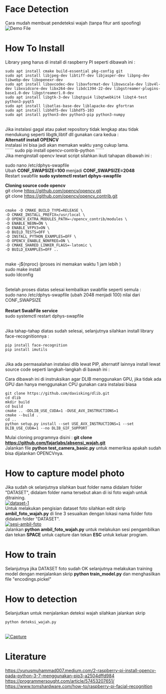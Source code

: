 # Face Detection
Cara mudah membuat pendeteksi wajah (tanpa fitur anti spoofing)<br />
![Demo File](https://github.com/fajarlabs/absensi_wajah/blob/master/demo.gif)

# How To Install

Library yang harus di install di raspberry PI seperti dibawah ini : <br />
``````
sudo apt install cmake build-essential pkg-config git
sudo apt install libjpeg-dev libtiff-dev libjasper-dev libpng-dev libwebp-dev libopenexr-dev
sudo apt install libavcodec-dev libavformat-dev libswscale-dev libv4l-dev libxvidcore-dev libx264-dev libdc1394-22-dev libgstreamer-plugins-base1.0-dev libgstreamer1.0-dev
sudo apt install libgtk-3-dev libqtgui4 libqtwebkit4 libqt4-test python3-pyqt5
sudo apt install libatlas-base-dev liblapacke-dev gfortran
sudo apt install libhdf5-dev libhdf5-103
sudo apt install python3-dev python3-pip python3-numpy
``````
<br />
Jika instalasi gagal atau paket repository tidak lengkap atau tidak mendukung seperti libgtk,libtif dll gunakan cara kedua : <br />
<b>Alternatif install OPENCV</b><br />
instalasi ini bisa jadi akan memakan waktu yang cukup lama. <br />
``````
sudo pip install opencv-contrib-python
``````
<br />
Jika menginstall opencv lewat script silahkan ikuti tahapan dibawah ini : <br />

sudo nano /etc/dphys-swapfile<br />
Ubah <b>CONF_SWAPSIZE=100 </b> menjadi <b>CONF_SWAPSIZE=2048 </b><br />
Restart swabfile <b>sudo systemctl restart dphys-swapfile</b><br />

<b>Cloning source code opencv</b><br />
git clone https://github.com/opencv/opencv.git<br />
git clone https://github.com/opencv/opencv_contrib.git<br /><br />

``````
cmake -D CMAKE_BUILD_TYPE=RELEASE \
-D CMAKE_INSTALL_PREFIX=/usr/local \
-D OPENCV_EXTRA_MODULES_PATH=~/opencv_contrib/modules \
-D ENABLE_NEON=ON \
-D ENABLE_VFPV3=ON \
-D BUILD_TESTS=OFF \
-D INSTALL_PYTHON_EXAMPLES=OFF \
-D OPENCV_ENABLE_NONFREE=ON \
-D CMAKE_SHARED_LINKER_FLAGS=-latomic \
-D BUILD_EXAMPLES=OFF ..
``````
<br />
make -j$(nproc) (proses ini memakan waktu 1 jam lebih )<br />
sudo make install <br />
sudo ldconfig <br />
<br />

Setelah proses diatas selesai kembalikan swabfile seperti semula : <br />
sudo nano /etc/dphys-swapfile (ubah 2048 menjadi 100) nilai dari CONF_SWAPSIZE <br />
<br />
<b> Restart SwabFile service </b> <br />
sudo systemctl restart dphys-swapfile <br />
<br />

Jika tahap-tahap diatas sudah selesai, selanjutnya silahkan install library face-recognitionnya : <br />
``````
pip install face-recognition
pip install imutils
``````
<br />
Jika ada permasalahan instalasi dlib lewat PIP, alternatif lainnya install lewat source code seperti langkah-langkah di bawah ini : <br />

Cara dibawah ini di instruksikan agar DLIB menggunakan GPU, jika tidak ada GPU dan hanya menggunakan CPU gunakan cara instalasi biasa<br />

``````
git clone https://github.com/davisking/dlib.git
cd dlib
mkdir build
cd build
cmake .. -DDLIB_USE_CUDA=1 -DUSE_AVX_INSTRUCTIONS=1
cmake --build .
cd ..
python setup.py install --set USE_AVX_INSTRUCTIONS=1 --set DLIB_USE_CUDA=1 --no DLIB_GIF_SUPPORT 
``````

Mulai cloning programnya disini : <b> git clone https://github.com/fajarlabs/absensi_wajah.git </b> <br />
Jalankan file <b>python test_camera_basic.py</b> untuk memeriksa apakah sudah bisa dijalankan OPENCVnya. <br />

# How to capture model photo
Jika sudah ok selanjutnya silahkan buat folder nama didalam folder "DATASET", didalam folder nama tersebut akan di isi foto wajah untuk ditraining. <br />
<a href="https://ibb.co/09sLjHm"><img src="https://i.ibb.co/6tXSRjr/dataset-1.jpg" alt="dataset-1" border="0"></a><br />
Untuk melakukan pengisian dataset foto silahkan edit skrip <b>ambil_foto_wajah.py</b> di line 3 sesuaikan dengan lokasi nama folder foto didalam folder "DATASET".<br /> 
<a href="https://imgbb.com/"><img src="https://i.ibb.co/yYTn6bk/sesi-ambil-foto.jpg" alt="sesi-ambil-foto" border="0"></a> <br />
Jalankan <b>python ambil_foto_wajah.py</b> untuk melakukan sesi pengambilkan dan tekan <b>SPACE</b> untuk capture dan tekan <b>ESC</b> untuk keluar program. <br />

# How to train
Selanjutnya jika DATASET foto sudah OK selanjutnya melakukan training model dengan menjalankan skrip <b>python train_model.py</b> dan menghasilkan file "encodings.pickel" 

# How to detection
Selanjutkan untuk menjalankan deteksi wajah silahkan jalankan skrip <br />
``````
python deteksi_wajah.py
``````
<br />
<a href="https://imgbb.com/"><img src="https://i.ibb.co/M1sKvQ3/Capture.jpg" alt="Capture" border="0"></a>

# Literature
https://yunusmuhammad007.medium.com/2-raspberry-pi-install-opencv-pada-python-3-7-menggunakan-pip3-a2504dffd984 <br />
https://programmersought.com/article/57453207651/ <br />
https://www.tomshardware.com/how-to/raspberry-pi-facial-recognition <br />
